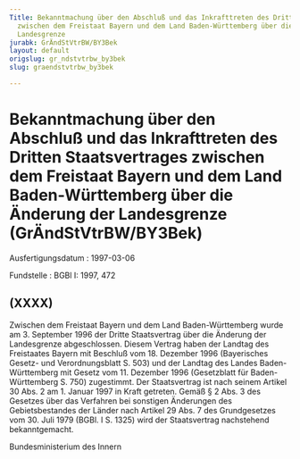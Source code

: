 ```yaml
---
Title: Bekanntmachung über den Abschluß und das Inkrafttreten des Dritten Staatsvertrages
  zwischen dem Freistaat Bayern und dem Land Baden-Württemberg über die Änderung der
  Landesgrenze
jurabk: GrÄndStVtrBW/BY3Bek
layout: default
origslug: gr_ndstvtrbw_by3bek
slug: graendstvtrbw_by3bek

---
```


# Bekanntmachung über den Abschluß und das Inkrafttreten des Dritten Staatsvertrages zwischen dem Freistaat Bayern und dem Land Baden-Württemberg über die Änderung der Landesgrenze (GrÄndStVtrBW/BY3Bek)

Ausfertigungsdatum
:   1997-03-06

Fundstelle
:   BGBl I: 1997, 472

## (XXXX)

Zwischen dem Freistaat Bayern und dem Land Baden-Württemberg wurde am
3\. September 1996 der Dritte Staatsvertrag über die Änderung der
Landesgrenze abgeschlossen. Diesem Vertrag haben der Landtag des
Freistaates Bayern mit Beschluß vom 18. Dezember 1996 (Bayerisches
Gesetz- und Verordnungsblatt S. 503) und der Landtag des Landes Baden-
Württemberg mit Gesetz vom 11. Dezember 1996 (Gesetzblatt für Baden-
Württemberg S. 750) zugestimmt.
Der Staatsvertrag ist nach seinem Artikel 30 Abs. 2 am 1. Januar 1997
in Kraft getreten.
Gemäß § 2 Abs. 3 des Gesetzes über das Verfahren bei sonstigen
Änderungen des Gebietsbestandes der Länder nach Artikel 29 Abs. 7 des
Grundgesetzes vom 30. Juli 1979 (BGBl. I S. 1325) wird der
Staatsvertrag nachstehend bekanntgemacht.

Bundesministerium des Innern

